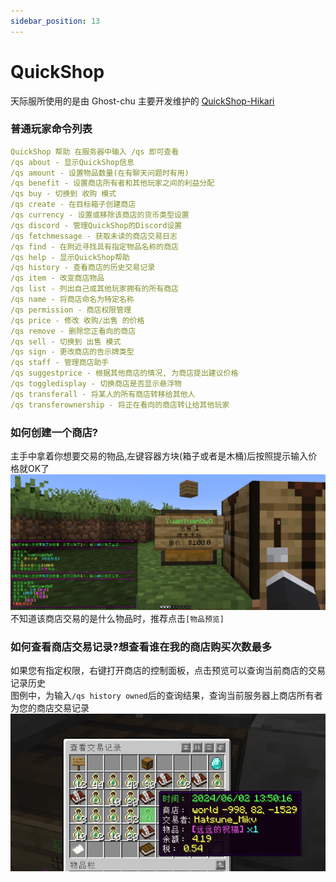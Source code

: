 ```yaml
---
sidebar_position: 13
---
```

# QuickShop
天际服所使用的是由 Ghost-chu 主要开发维护的 [QuickShop-Hikari](https://modrinth.com/plugin/quickshop-hikari)  
### 普通玩家命令列表
```yaml
QuickShop 帮助 在服务器中输入 /qs 即可查看
/qs about - 显示QuickShop信息
/qs amount - 设置物品数量(在有聊天问题时有用)
/qs benefit - 设置商店所有者和其他玩家之间的利益分配
/qs buy - 切换到 收购 模式
/qs create - 在目标箱子创建商店
/qs currency - 设置或移除该商店的货币类型设置
/qs discord - 管理QuickShop的Discord设置
/qs fetchmessage - 获取未读的商店交易日志
/qs find - 在附近寻找具有指定物品名称的商店
/qs help - 显示QuickShop帮助
/qs history - 查看商店的历史交易记录
/qs item - 改变商店物品
/qs list - 列出自己或其他玩家拥有的所有商店
/qs name - 将商店命名为特定名称
/qs permission - 商店权限管理
/qs price - 修改 收购/出售 的价格
/qs remove - 删除您正看向的商店
/qs sell - 切换到 出售 模式
/qs sign - 更改商店的告示牌类型
/qs staff - 管理商店助手
/qs suggestprice - 根据其他商店的情况, 为商店提出建议价格
/qs toggledisplay - 切换商店是否显示悬浮物
/qs transferall - 将某人的所有商店转移给其他人
/qs transferownership - 将正在看向的商店转让给其他玩家
```
### 如何创建一个商店?
主手中拿着你想要交易的物品,左键容器方块(箱子或者是木桶)后按照提示输入价格就OK了
![](_images/shopinfo.png)  
不知道该商店交易的是什么物品时，推荐点击`[物品预览]`
### 如何查看商店交易记录?想查看谁在我的商店购买次数最多
如果您有指定权限，右键打开商店的控制面板，点击预览可以查询当前商店的交易记录历史  
图例中，为输入`/qs history owned`后的查询结果，查询当前服务器上商店所有者为您的商店交易记录  
![](_images/shophistory.png)
